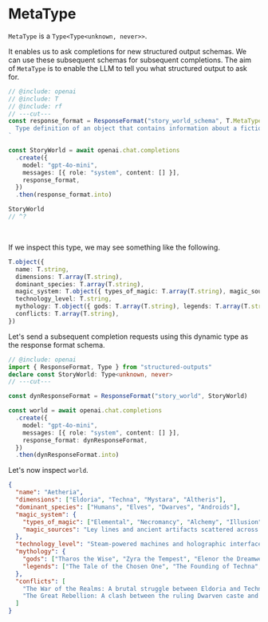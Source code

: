 <!--@include: ../fragments.md-->

# MetaType

`MetaType` is a `Type<Type<unknown, never>>`.

It enables us to ask completions for new structured output schemas. We can use these subsequent
schemas for subsequent completions. The aim of `MetaType` is to enable the LLM to tell you what
structured output to ask for.

```ts twoslash
// @include: openai
// @include: T
// @include: rf
// ---cut---
const response_format = ResponseFormat("story_world_schema", T.MetaType)`
  Type definition of an object that contains information about a fictional story world.
`

const StoryWorld = await openai.chat.completions
  .create({
    model: "gpt-4o-mini",
    messages: [{ role: "system", content: [] }],
    response_format,
  })
  .then(response_format.into)

StoryWorld
// ^?
```

<br />

If we inspect this type, we may see something like the following.

<!-- cspell:disable -->

```ts
T.object({
  name: T.string,
  dimensions: T.array(T.string),
  dominant_species: T.array(T.string),
  magic_system: T.object({ types_of_magic: T.array(T.string), magic_sources: T.string }),
  technology_level: T.string,
  mythology: T.object({ gods: T.array(T.string), legends: T.array(T.string) }),
  conflicts: T.array(T.string),
})
```

<!-- cspell:enable -->

Let's send a subsequent completion requests using this dynamic type as the response format schema.

```ts twoslash
// @include: openai
import { ResponseFormat, Type } from "structured-outputs"
declare const StoryWorld: Type<unknown, never>
// ---cut---

const dynResponseFormat = ResponseFormat("story_world", StoryWorld)

const world = await openai.chat.completions
  .create({
    model: "gpt-4o-mini",
    messages: [{ role: "system", content: [] }],
    response_format: dynResponseFormat,
  })
  .then(dynResponseFormat.into)
```

Let's now inspect `world`.

```json
{
  "name": "Aetheria",
  "dimensions": ["Eldoria", "Techna", "Mystara", "Altheris"],
  "dominant_species": ["Humans", "Elves", "Dwarves", "Androids"],
  "magic_system": {
    "types_of_magic": ["Elemental", "Necromancy", "Alchemy", "Illusion"],
    "magic_sources": "Ley lines and ancient artifacts scattered across the world."
  },
  "technology_level": "Steam-powered machines and holographic interfaces coexist harmoniously with mystical spells and arcane knowledge.",
  "mythology": {
    "gods": ["Tharos the Wise", "Zyra the Tempest", "Elenor the Dreamweaver"],
    "legends": ["The Tale of the Chosen One", "The Founding of Techna", "The Great Cataclysm"]
  },
  "conflicts": [
    "The War of the Realms: A brutal struggle between Eldoria and Techna for control of the ancient ley lines.",
    "The Great Rebellion: A clash between the ruling Dwarven caste and the Androids seeking freedom from oppression."
  ]
}
```
